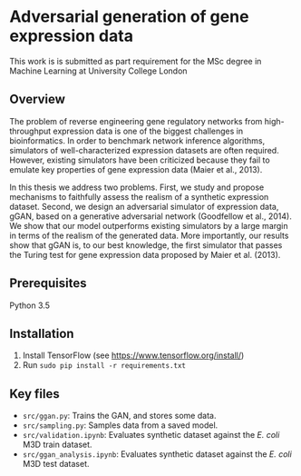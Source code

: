 # Adversarial generation of gene expression data

This work is is submitted as part requirement for the MSc degree in Machine Learning at University College London

## Overview

The problem of reverse engineering gene regulatory networks from high-throughput expression data is one of the biggest challenges in bioinformatics. In order to benchmark network inference algorithms, simulators of well-characterized expression datasets are often required. However, existing simulators have been criticized because they fail to emulate key properties of gene expression data (Maier et al., 2013).

In this thesis we address two problems. First, we study and propose mechanisms to faithfully assess the realism of a synthetic expression dataset. Second, we design an adversarial simulator of expression data, gGAN, based on a generative adversarial network (Goodfellow et al., 2014). We show that our model outperforms existing simulators by a large margin in terms of the realism of the generated data. More importantly, our results show that gGAN is, to our best knowledge, the first simulator that passes the Turing test for gene expression data proposed by Maier et al. (2013).


## Prerequisites
Python 3.5

## Installation
1. Install TensorFlow (see https://www.tensorflow.org/install/)
2. Run `sudo pip install -r requirements.txt`

## Key files
- `src/ggan.py`: Trains the GAN, and stores some data.
- `src/sampling.py`: Samples data from a saved model.
- `src/validation.ipynb`: Evaluates synthetic dataset against the *E. coli* M3D train dataset.
- `src/ggan_analysis.ipynb`: Evaluates synthetic dataset against the *E. coli* M3D test dataset.